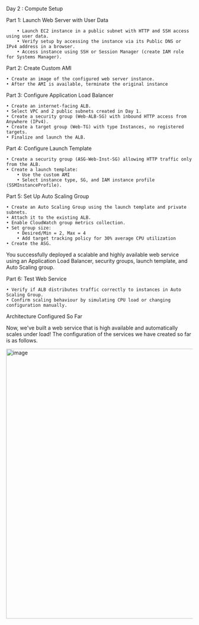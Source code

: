 Day 2 : Compute Setup

Part 1: Launch Web Server with User Data

		• Launch EC2 instance in a public subnet with HTTP and SSH access using user data.
		• Verify setup by accessing the instance via its Public DNS or IPv4 address in a browser.
		• Access instance using SSH or Session Manager (create IAM role for Systems Manager).

Part 2: Create Custom AMI

	• Create an image of the configured web server instance.
	• After the AMI is available, terminate the original instance

Part 3: Configure Application Load Balancer

	• Create an internet-facing ALB.
	• Select VPC and 2 public subnets created in Day 1.
	• Create a security group (Web-ALB-SG) with inbound HTTP access from Anywhere (IPv4).
	• Create a target group (Web-TG) with type Instances, no registered targets.
	• Finalize and launch the ALB.

Part 4: Configure Launch Template

	• Create a security group (ASG-Web-Inst-SG) allowing HTTP traffic only from the ALB.
	• Create a launch template:
		• Use the custom AMI
		• Select instance type, SG, and IAM instance profile (SSMInstanceProfile).

Part 5: Set Up Auto Scaling Group

	• Create an Auto Scaling Group using the launch template and private subnets.
	• Attach it to the existing ALB.
	• Enable CloudWatch group metrics collection.
	• Set group size:
		• Desired/Min = 2, Max = 4
		• Add target tracking policy for 30% average CPU utilization
	• Create the ASG.

You successfully deployed a scalable and highly available web service using an Application Load Balancer, security groups, launch template, and Auto Scaling group.

Part 6: Test Web Service

	• Verify if ALB distributes traffic correctly to instances in Auto Scaling Group.
	• Confirm scaling behaviour by simulating CPU load or changing configuration manually.

Architecture Configured So Far

Now, we've built a web service that is high available and automatically scales under load! The configuration of the services we have created so far is as follows.


<img width="726" alt="image" src="https://github.com/user-attachments/assets/bf3eeec3-89db-456b-9eaa-5b1f81ab7aab" />




